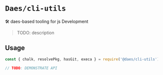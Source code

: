# `Daes/cli-utils`
🛠️ daes-based tooling for js Development
> TODO: description

## Usage

```js
const { chalk, resolvePkg, hasGit, execa } = require('@daes/cli-utils')

// TODO: DEMONSTRATE API
```
